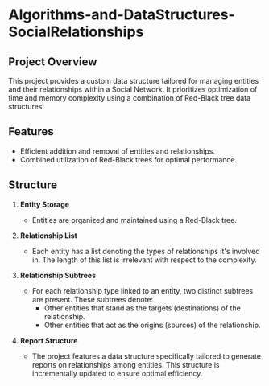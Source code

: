 # Algorithms-and-DataStructures-SocialRelationships

## **Project Overview**

This project provides a custom data structure tailored for managing entities and their relationships within a Social Network. It prioritizes optimization of time and memory complexity using a combination of Red-Black tree data structures.

## **Features**

- Efficient addition and removal of entities and relationships.
- Combined utilization of Red-Black trees for optimal performance.

## **Structure**

1. **Entity Storage**
   - Entities are organized and maintained using a Red-Black tree.

2. **Relationship List**
   - Each entity has a list denoting the types of relationships it's involved in. The length of this list is irrelevant with respect to the complexity.

3. **Relationship Subtrees**
   - For each relationship type linked to an entity, two distinct subtrees are present. These subtrees denote:
     - Other entities that stand as the targets (destinations) of the relationship.
     - Other entities that act as the origins (sources) of the relationship.
4. **Report Structure**
   - The project features a data structure specifically tailored to generate reports on relationships among entities. This structure is incrementally updated to ensure optimal efficiency.
   
